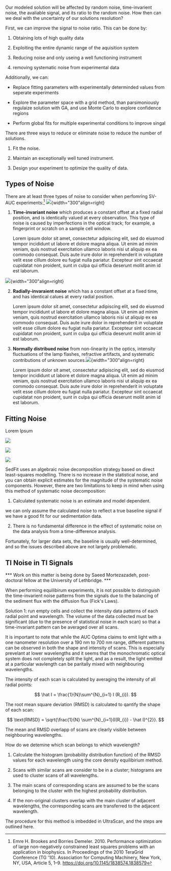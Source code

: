 Our modeled solution will be affected by random noise, time-invarient noise, the avaliable signal, and its ratio to the random noise. How then can we deal with the uncertainty of our solutions resolution?

First, we can improve the signal to noise ratio. This can be done by:

1. Obtaining lots of high quality data

2. Exploiting the entire dynamic range of the aquisition system

3.  Reducing noise and only useing a well functioning instrument

4. removing systematic noise from experimental data

Additionally, we can:

* Replace fitting parameters with experimentally determinded values from seperate experiments

* Explore the parameter space with a grid method, than parsimoniously regulaize solution with GA, and use Monte Carlo to explore confidence regions

* Perform global fits for multiple experimental conditions to improve singal 

There are three ways to reduce or eliminate noise to reduce the number of solutions.

1. Fit the noise.

2. Maintain an exceptionally well tuned instrument.

3. Design your experiment to optimize the quality of data.

## Types of Noise

There are at least three types of noise to consider when perfomring SV-AUC experiments:[^1]
![](\img\noise\timein-noise.png){width="300"align=right}

1. $\textbf{Time-invariant noise}$ which produces a constant offset at a fixed radial position, and is identically valued at every observation. This type of noise is caused by imperfections in the optical track; for example, a fingerprint or scratch on a sample cell window.

    Lorem ipsum dolor sit amet, consectetur adipiscing elit, sed do eiusmod tempor incididunt ut labore et dolore magna aliqua. Ut enim ad minim veniam, quis nostrud exercitation ullamco laboris nisi ut aliquip ex ea commodo consequat. Duis aute irure dolor in reprehenderit in voluptate velit esse cillum dolore eu fugiat nulla pariatur. Excepteur sint occaecat cupidatat non proident, sunt in culpa qui officia deserunt mollit anim id est laborum.

![](\img\noise\radialin-noise.png){width="300"align=right}

2. $\textbf{Radially-invaraient noise}$ which has a constant offset at a fixed time, and has identical calues at every radial position.

    Lorem ipsum dolor sit amet, consectetur adipiscing elit, sed do eiusmod tempor incididunt ut labore et dolore magna aliqua. Ut enim ad minim veniam, quis nostrud exercitation ullamco laboris nisi ut aliquip ex ea commodo consequat. Duis aute irure dolor in reprehenderit in voluptate velit esse cillum dolore eu fugiat nulla pariatur. Excepteur sint occaecat cupidatat non proident, sunt in culpa qui officia deserunt mollit anim id est laborum.
    
3. $\textbf{Normally distribued noise}$ from non-linearity in the optics, intensity fluctuations of the lamp flashes, refractive artifacts, and systematic contributions of unknown sources.![](\img\noise\random-noise.png){width="300"align=right}

    Lorem ipsum dolor sit amet, consectetur adipiscing elit, sed do eiusmod tempor incididunt ut labore et dolore magna aliqua. Ut enim ad minim veniam, quis nostrud exercitation ullamco laboris nisi ut aliquip ex ea commodo consequat. Duis aute irure dolor in reprehenderit in voluptate velit esse cillum dolore eu fugiat nulla pariatur. Excepteur sint occaecat cupidatat non proident, sunt in culpa qui officia deserunt mollit anim id est laborum.



[^1]:

    Emre H. Brookes and Borries Demeler. 2010. Performance optimization of large non-negatively constrained least squares problems with an application in biophysics. In Proceedings of the 2010 TeraGrid Conference (TG '10). Association for Computing Machinery, New York, NY, USA, Article 5, 1–9. https://doi.org/10.1145/1838574.1838579





## Fitting Noise

Lorem Ipsum

![](\img\noise\quality-fit.png)

![](\img\noise\adding-noise.png)

![](\img\noise\subtract-noise.png)

SedFit uses an algebraic noise decomposition strategy based on direct least-squares modelling. There is no increase in the statistical noise, and you can obtain explicit estimates for the magnitude of the systematic noise components. However, there are two limitations to keep in mind when using this method of systematic noise decomposition:

1. Calculated systematic noise is an estimate and model dependent. 

  we can only assume the calculated noise to reflect a true baseline signal if we have a good fit for our sedimentation data.

2. There is no fundamental difference in the effect of systematic noise on the data analysis from a time-difference analysis.

Fortunately, for larger data sets, the baseline is usually well-determined, and so the issues described above are not largely problematic.


## TI Noise in TI Signals

*** Work on this matter is being done by Saeed Mortezazadeh, post-doctoral fellow at the University of Lethbridge. ***

When performing equilibirum experiments, it is not possible to distinguish the time-invarient noise patterns from the signals due to the balancing of the sediment flux with the diffusion flux (Fick's Laws).

Solution 1: run empty cells and collect the intensity data patterns of each radial point and wavelength. The volume of the data collected must be significant (due to the presence of statistical noise in each scan) so that a time-invariant pattern can be averaged over all scans.

It is important to note that while the AUC Optima claims to emit light with a one nanometer resolution over a 190 nm to 700 nm range, different patterns can be observed in both the shape and intensity of scans. This is especially prevelant at lower wavelengths and it seems that the monochromatic optical system does not completely split the light, and as a result, the light emitted at a particular wavlength can be paritally mixed with neighbouring wavelengths.

The intensity of each scan is calculated by averaging the intensity of all radial points:

$$
\hat I = \frac{1}{N}\sum^{N}_{i=1} I (R_{i}).
$$

The root mean square deviation (RMSD) is calculated to qantify the shape of each scan:

$$
\text{RMSD} = \sqrt{\frac{1}{N} \sum^{N}_{i=1}(I(R_{i}) - \hat I)^{2}}.
$$

The mean and RMSD overlapp of scans are clearly visible between neighbouring wavelengths.

How do we detemine which scan belongs to which wavelength?

1. Calculate the histogram (probability distribution function) of the RMSD values for each wavelength using the core density equilibirium method.

2. Scans with similar scans are consider to be in a cluster; histograms are used to cluster scans of all wavelengths.

3. The main scans of corresponding scans are assumed to be the scans belonging to the cluster with the highest probability distribution. 

4. If the non-original clusters overlap with the main cluster of adjacent wavelengths, the corresponding scans are transferred to the adjacent wavelength.

The procedure for this method is imbedded in UltraScan, and the steps are outlined here.




